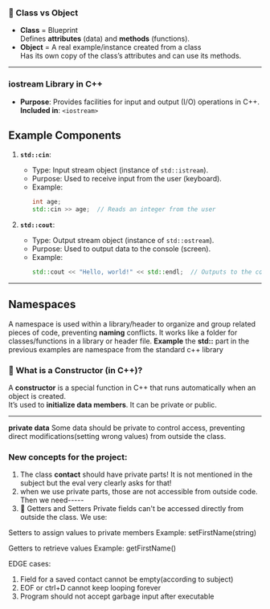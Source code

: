 
### 🔹 Class vs Object

- **Class** = Blueprint  
  Defines **attributes** (data) and **methods** (functions).
- **Object** = A real example/instance created from a class  
  Has its own copy of the class’s attributes and can use its methods.

---

### iostream Library in C++

- **Purpose**: Provides facilities for input and output (I/O) operations in C++. **Included in**: `<iostream>`
  
## **Example Components**
1. **`std::cin`**: 
   - Type: Input stream object (instance of `std::istream`).
   - Purpose: Used to receive input from the user (keyboard).
   - Example:
     ```cpp
     int age;
     std::cin >> age;  // Reads an integer from the user
     ```
   
2. **`std::cout`**: 
   - Type: Output stream object (instance of `std::ostream`).
   - Purpose: Used to output data to the console (screen).
   - Example:
     ```cpp
     std::cout << "Hello, world!" << std::endl;  // Outputs to the console
     ```

---

## **Namespaces**

A namespace is used within a library/header to organize and group related pieces of code, preventing **naming** conflicts. It works like a folder for classes/functions in a library or header file.
 **Example**
the **std::** part in the previous examples are namespace from the standard c++ library

### 🔧 What is a Constructor (in C++)?

A **constructor** is a special function in C++ that runs automatically when an object is created.  
It’s used to **initialize data members**. It can be private or public. 

---

**private data**
Some data should be private to control access, preventing direct modifications(setting wrong values) from outside the class.

### New concepts for the project:

1. The class **contact** should have private parts! It is not mentioned in the subject but the eval very clearly asks for that!
2. when we use private parts, those are not accessible from outside code. Then we need-----
3. 🔐 Getters and Setters
Private fields can't be accessed directly from outside the class.
We use:

Setters to assign values to private members
Example: setFirstName(string)

Getters to retrieve values
Example: getFirstName()

EDGE cases:

1. Field for a saved contact cannot be empty(according to subject)
2. EOF or ctrl+D cannot keep looping forever
3. Program should not accept garbage input after executable